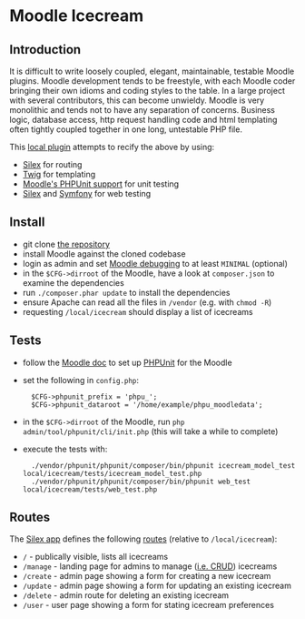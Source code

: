 # Moodle Icecream

## Introduction

It is difficult to write loosely coupled, elegant, maintainable, testable Moodle plugins. Moodle development tends to be freestyle, with each Moodle coder bringing their own idioms and coding styles to the table. In a large project with several contributors, this can become unwieldy. Moodle is very monolithic and tends not to have any separation of concerns. Business logic, database access, http request handling code and html templating often tightly coupled together in one long, untestable PHP file.

This [local plugin](http://docs.moodle.org/dev/Local_plugins) attempts to recify the above by using:

* [Silex](http://silex.sensiolabs.org/) for routing
* [Twig](http://twig.sensiolabs.org/) for templating
* [Moodle's PHPUnit support](http://docs.moodle.org/dev/PHPUnit) for unit testing
* [Silex](http://silex.sensiolabs.org/doc/testing.html) and [Symfony](http://symfony.com/doc/current/book/testing.html) for web testing

## Install

* git clone [the repository](https://github.com/mikemcgowan/moodle-icecream)
* install Moodle against the cloned codebase
* login as admin and set [Moodle debugging](http://docs.moodle.org/24/en/Debugging) to at least `MINIMAL` (optional) 
* in the `$CFG->dirroot` of the Moodle, have a look at `composer.json` to examine the dependencies
* run `./composer.phar update` to install the dependencies
* ensure Apache can read all the files in `/vendor` (e.g. with `chmod -R`)
* requesting `/local/icecream` should display a list of icecreams

## Tests

* follow the [Moodle doc](http://docs.moodle.org/dev/PHPUnit) to set up [PHPUnit](http://en.wikipedia.org/wiki/PHPUnit) for the Moodle
* set the following in `config.php`:

        $CFG->phpunit_prefix = 'phpu_';
        $CFG->phpunit_dataroot = '/home/example/phpu_moodledata';

* in the `$CFG->dirroot` of the Moodle, run `php admin/tool/phpunit/cli/init.php` (this will take a while to complete)
* execute the tests with:

        ./vendor/phpunit/phpunit/composer/bin/phpunit icecream_model_test local/icecream/tests/icecream_model_test.php
        ./vendor/phpunit/phpunit/composer/bin/phpunit web_test local/icecream/tests/web_test.php

## Routes

The [Silex app](http://silex.sensiolabs.org/documentation) defines the following [routes](http://silex.sensiolabs.org/doc/usage.html#routing) (relative to `/local/icecream`):

* `/` - publically visible, lists all icecreams
* `/manage` - landing page for admins to manage ([i.e. CRUD](http://en.wikipedia.org/wiki/Create,_read,_update_and_delete)) icecreams
* `/create` - admin page showing a form for creating a new icecream
* `/update` - admin page showing a form for updating an existing icecream
* `/delete` - admin route for deleting an existing icecream
* `/user` - user page showing a form for stating icecream preferences


